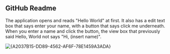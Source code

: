 ## GitHub Readme

The application opens and reads "Hello World" at first.
It also has a edit text box that says enter your name, 
with a button that says click me underneath.
When you enter a name and click the button, the view box that
previously said Hello, World not says "Hi, (insert name)".

![{A2037B15-DD89-4562-AF6F-78E1459A3ADA}](https://github.com/user-attachments/assets/e627665d-421e-415e-8e68-37cc7ac7aaf5)
